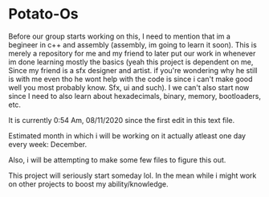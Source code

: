 # Potato-Os
Before our group starts working on this, I need to mention that im a begineer in c++ and assembly (assembly, im going to learn it soon). This is merely a repository for me and my friend to later put our work in whenever im done learning mostly the basics (yeah this project is dependent on me, Since my friend is a sfx designer and artist. if you're wondering why he still is with me even tho he wont help with the code is since i can't make good well you most probably know. Sfx, ui and such). I we can't also start now since I need to also learn about hexadecimals, binary, memory, bootloaders, etc.

It is currently 0:54 Am, 08/11/2020 since the first edit in this text file.

Estimated month in which i will be working on it actually atleast one day every week: December.

Also, i will be attempting to make some few files to figure this out.

This project will seriously start someday lol.
In the mean while i might work on other projects to boost my ability/knowledge.
